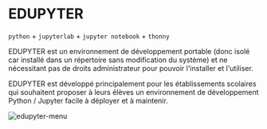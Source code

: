 # EDUPYTER

`python` + `jupyterlab` + `jupyter notebook` + `thonny`

EDUPYTER est un environnement de développement portable (donc isolé car installé dans un répertoire sans modification du système) et ne nécessitant pas de droits administrateur pour pouvoir l'installer et l'utiliser.

EDUPYTER est développé principalement pour les établissements scolaires qui souhaitent proposer à leurs élèves un environnement de développement Python / Jupyter facile à déployer et à maintenir.

![edupyter-menu](https://user-images.githubusercontent.com/592821/145701540-6eacaecf-387b-4260-9b0f-ab0271c638d2.png)
